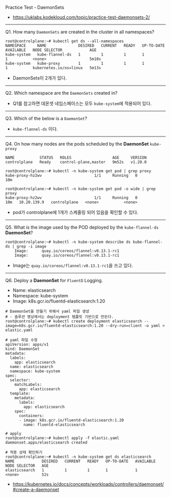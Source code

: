 Practice Test - DaemonSets

- https://uklabs.kodekloud.com/topic/practice-test-daemonsets-2/

---

Q1. How many `DaemonSets` are created in the cluster in all namespaces?

```shell
root@controlplane:~# kubectl get ds --all-namespaces 
NAMESPACE     NAME              DESIRED   CURRENT   READY   UP-TO-DATE   AVAILABLE   NODE SELECTOR            AGE
kube-system   kube-flannel-ds   1         1         1       1            1           <none>                   5m10s
kube-system   kube-proxy        1         1         1       1            1           kubernetes.io/os=linux   5m13s
```

- DaemonSets이 2개가 있다.

---

Q2. Which namespace are the `DaemonSets` created in?

- Q1를 참고하면 데몬셋 네임스페이스는 모두 `kube-system`에 적용되어 있다.

---

Q3. Which of the below is a `DaemonSet`?

- `kube-flannel-ds` 이다.

---

Q4. On how many nodes are the pods scheduled by the **DaemonSet** `kube-proxy`

```shell
NAME           STATUS   ROLES                  AGE     VERSION
controlplane   Ready    control-plane,master   9m52s   v1.20.0

root@controlplane:~# kubectl -n kube-system get pod | grep proxy
kube-proxy-hz2wv                       1/1     Running   0          10m

root@controlplane:~# kubectl -n kube-system get pod -o wide | grep proxy
kube-proxy-hz2wv                       1/1     Running   0          10m   10.20.139.9   controlplane   <none>           <none>
```

- pod가 controlplane에 1개가 스케줄링 되어 있음을 확인할 수 있다.

---

Q5. What is the image used by the POD deployed by the `kube-flannel-ds` **DaemonSet**?

```shell
root@controlplane:~# kubectl -n kube-system describe ds kube-flannel-ds | grep -i image
    Image:      quay.io/coreos/flannel:v0.13.1-rc1
    Image:      quay.io/coreos/flannel:v0.13.1-rc1
```

- Image는 `quay.io/coreos/flannel:v0.13.1-rc1`을 쓰고 있다.

---

Q6. Deploy a **DaemonSet** for `FluentD` Logging.

- Name: elasticsearch
- Namespace: kube-system
- Image: k8s.gcr.io/fluentd-elasticsearch:1.20

```shell
# DaemonSet을 만들기 위해서 yaml 파일 생성
# - 솔루션 영상에서는 deployment 템플릿 기반으로 만든다.
root@controlplane:~# kubectl create deployment elasticsearch --image=k8s.gcr.io/fluentd-elasticsearch:1.20 --dry-run=client -o yaml > elastic.yaml

# yaml 파일 수정
apiVersion: apps/v1
kind: DaemonSet
metadata:
  labels:
    app: elasticsearch
  name: elasticsearch
  namespace: kube-system
spec:
  selector:
    matchLabels:
      app: elasticsearch
  template:
    metadata:
      labels:
        app: elasticsearch
    spec:
      containers:
      - image: k8s.gcr.io/fluentd-elasticsearch:1.20
        name: fluentd-elasticsearch

# apply
root@controlplane:~# kubectl apply -f elastic.yaml 
daemonset.apps/elasticsearch created

# 적용 상태 확인하기
root@controlplane:~# kubectl -n kube-system get ds elasticsearch 
NAME            DESIRED   CURRENT   READY   UP-TO-DATE   AVAILABLE   NODE SELECTOR   AGE
elasticsearch   1         1         1       1            1           <none>          52s
```

- https://kubernetes.io/docs/concepts/workloads/controllers/daemonset/#create-a-daemonset